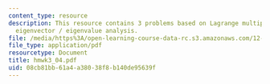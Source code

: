 ```yaml
---
content_type: resource
description: This resource contains 3 problems based on Lagrange multipliers, and
  eigenvector / eigenvalue analysis.
file: /media/https%3A/open-learning-course-data-rc.s3.amazonaws.com/12-864-inference-from-data-and-models-spring-2005/08cb81bb61a4a38038f8b140de95639f_hmwk3_04.pdf
file_type: application/pdf
resourcetype: Document
title: hmwk3_04.pdf
uid: 08cb81bb-61a4-a380-38f8-b140de95639f
---
```

